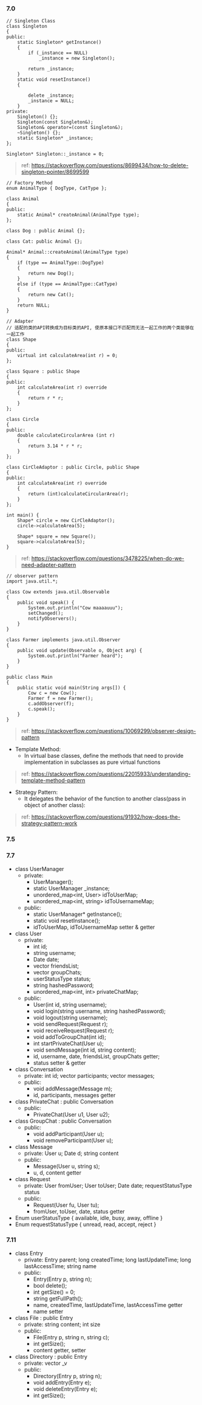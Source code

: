### 7.0
```
// Singleton Class
class Singleton
{
public:
    static Singleton* getInstance()
    {
        if (_instance == NULL)
            _instance = new Singleton();

        return _instance;
    }
    static void resetInstance()
    {

        delete _instance;
        _instance = NULL;
    }
private:
    Singleton() {};
    Singleton(const Singleton&);
    Singleton& operator=(const Singleton&);
    ~Singleton() {};
    static Singleton* _instance;
};

Singleton* Singleton::_instance = 0;
```
> ref: https://stackoverflow.com/questions/8699434/how-to-delete-singleton-pointer/8699599

```
// Factory Method
enum AnimalType { DogType, CatType };

class Animal
{
public:
    static Animal* createAnimal(AnimalType type);
};

class Dog : public Animal {};

class Cat: public Animal {};

Animal* Animal::createAnimal(AnimalType type)
{
    if (type == AnimalType::DogType)
    {
        return new Dog();
    }
    else if (type == AnimalType::CatType)
    {
        return new Cat();
    }
    return NULL;
}
```

```
// Adapter
// 适配的类的API转换成为目标类的API, 使原本接口不匹配而无法一起工作的两个类能够在一起工作
class Shape 
{
public:
    virtual int calculateArea(int r) = 0;
};

class Square : public Shape 
{
public:
    int calculateArea(int r) override
    {
        return r * r;
    }
};

class Circle 
{
public:
    double calculateCircularArea (int r)
    {
        return 3.14 * r * r;
    }
};

class CirCleAdaptor : public Circle, public Shape 
{
public:
    int calculateArea(int r) override
    {
        return (int)calculateCircularArea(r);
    }
};

int main() {
    Shape* circle = new CirCleAdaptor();
    circle->calculateArea(5);
    
    Shape* square = new Square();
    square->calculateArea(5);
}
```
> ref: https://stackoverflow.com/questions/3478225/when-do-we-need-adapter-pattern

```
// observer pattern
import java.util.*; 

class Cow extends java.util.Observable
{
    public void speak() {
        System.out.println("Cow maaaauuu");
        setChanged(); 
        notifyObservers();
    }
}

class Farmer implements java.util.Observer
{
    public void update(Observable o, Object arg) {
        System.out.println("Farmer heard");
    }
}

public class Main
{
    public static void main(String args[]) {
        Cow c = new Cow();
        Farmer f = new Farmer();
        c.addObserver(f);
        c.speak();
    }
}
```
> ref: https://stackoverflow.com/questions/10069299/observer-design-pattern

* Template Method: 
   * In virtual base classes, define the methods that need to provide implementation in subclasses as pure virtual functions
> ref: https://stackoverflow.com/questions/22015933/understanding-template-method-pattern

* Strategy Pattern:
   * It delegates the behavior of the function to another class(pass in object of another class):
> ref: https://stackoverflow.com/questions/91932/how-does-the-strategy-pattern-work

### 7.5

### 7.7
* class UserManager
   * private: 
     * UserManager();
     * static UserManager _instance;
     * unordered_map<int, User> idToUserMap;
     * unordered_map<int, string> idToUsernameMap;
   * public:
     * static UserManager* getInstance();
     * static void resetInstance();
     * idToUserMap, idToUsernameMap setter & getter
* class User
   * private: 
     * int id; 
     * string username; 
     * Date date;
     * vector<User> friendsList; 
     * vector<int> groupChats; 
     * userStatusType status; 
     * string hashedPassword; 
     * unordered_map<int, int> privateChatMap;
   * public:
     * User(int id, string username);
     * void login(string username, string hashedPassword);
     * void logout(string username);
     * void sendRequest(Request r);
     * void receiveRequest(Request r);
     * void addToGroupChat(int id);
     * int startPrivateChat(User u);
     * void sendMessage(int id, string content);
     * id, username, date, friendsList, groupChats getter;
     * status setter & getter
* class Conversation
   * private: int id; vector<User> participants; vector<Message> messages;
   * public:
     * void addMessage(Message m);
     * id, participants, messages getter
* class PrivateChat : public Conversation
   * public:
     * PrivateChat(User u1, User u2);
* class GroupChat : public Conversation
   * public:
     * void addParticipant(User u);
     * void removeParticipant(User u);
* class Message
   * private: User u; Date d; string content
   * public:
     * Message(User u, string s);
     * u, d, content getter
* class Request
   * private: User fromUser; User toUser; Date date; requestStatusType status
   * public:
     * Request(User fu, User tu);
     * fromUser, toUser, date, status getter   
* Enum userStatusType { available, idle, busy, away, offline }
* Enum requestStatusType { unread, read, accept, reject }

### 7.11
* class Entry
   * private: Entry parent; long createdTime; long lastUpdateTime; long lastAccessTime; string name
   * public:
     * Entry(Entry p, string n);
     * bool delete();
     * int getSize() = 0;
     * string getFullPath();
     * name, createdTime, lastUpdateTime, lastAccessTime getter
     * name setter
* class File : public Entry
   * private: string content; int size
   * public:
     * File(Entry p, string n, string c);
     * int getSize();
     * content getter, setter
* class Directory : public Entry
   * private: vector<Entry> _v
   * public:
     * Directory(Entry p, string n);
     * void addEntry(Entry e);
     * void deleteEntry(Entry e);
     * int getSize();
